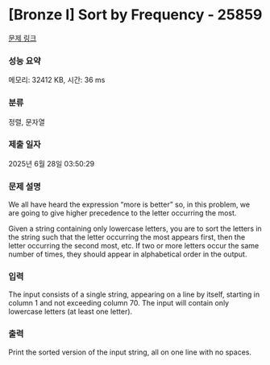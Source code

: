 # [Bronze I] Sort by Frequency - 25859 

[문제 링크](https://www.acmicpc.net/problem/25859) 

### 성능 요약

메모리: 32412 KB, 시간: 36 ms

### 분류

정렬, 문자열

### 제출 일자

2025년 6월 28일 03:50:29

### 문제 설명

<p>We all have heard the expression “more is better” so, in this problem, we are going to give higher precedence to the letter occurring the most.</p>

<p>Given a string containing only lowercase letters, you are to sort the letters in the string such that the letter occurring the most appears first, then the letter occurring the second most, etc. If two or more letters occur the same number of times, they should appear in alphabetical order in the output.</p>

### 입력 

 <p>The input consists of a single string, appearing on a line by itself, starting in column 1 and not exceeding column 70. The input will contain only lowercase letters (at least one letter).</p>

### 출력 

 <p>Print the sorted version of the input string, all on one line with no spaces.</p>

